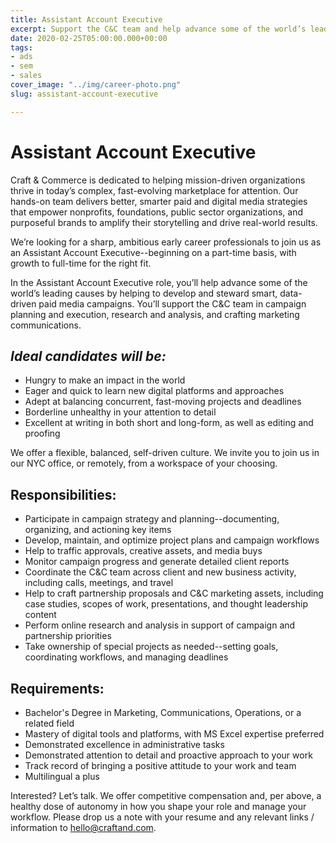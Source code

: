 ```yaml
---
title: Assistant Account Executive
excerpt: Support the C&C team and help advance some of the world’s leading causes.
date: 2020-02-25T05:00:00.000+00:00
tags:
- ads
- sem
- sales
cover_image: "../img/career-photo.png"
slug: assistant-account-executive

---
```

# Assistant Account Executive

Craft & Commerce is dedicated to helping mission-driven organizations thrive in today’s complex, fast-evolving marketplace for attention. Our hands-on team delivers better, smarter paid and digital media strategies that empower nonprofits, foundations, public sector organizations, and purposeful brands to amplify their storytelling and drive real-world results.

We’re looking for a sharp, ambitious early career professionals to join us as an Assistant Account Executive--beginning on a part-time basis, with growth to full-time for the right fit.

In the Assistant Account Executive role, you’ll help advance some of the world’s leading causes by helping to develop and steward smart, data-driven paid media campaigns. You’ll support the C&C team in campaign planning and execution, research and analysis, and crafting marketing communications.

## _Ideal candidates will be:_

* Hungry to make an impact in the world
* Eager and quick to learn new digital platforms and approaches
* Adept at balancing concurrent, fast-moving projects and deadlines
* Borderline unhealthy in your attention to detail
* Excellent at writing in both short and long-form, as well as editing and proofing

We offer a flexible, balanced, self-driven culture. We invite you to join us in our NYC office, or remotely, from a workspace of your choosing.

## Responsibilities:

* Participate in campaign strategy and planning--documenting, organizing, and actioning key items
* Develop, maintain, and optimize project plans and campaign workflows
* Help to traffic approvals, creative assets, and media buys
* Monitor campaign progress and generate detailed client reports
* Coordinate the C&C team across client and new business activity, including calls, meetings, and travel
* Help to craft partnership proposals and C&C marketing assets, including case studies, scopes of work, presentations, and thought leadership content
* Perform online research and analysis in support of campaign and partnership priorities
* Take ownership of special projects as needed--setting goals, coordinating workflows, and managing deadlines

## Requirements:

* Bachelor's Degree in Marketing, Communications, Operations, or a related field
* Mastery of digital tools and platforms, with MS Excel expertise preferred
* Demonstrated excellence in administrative tasks
* Demonstrated attention to detail and proactive approach to your work
* Track record of bringing a positive attitude to your work and team
* Multilingual a plus

Interested? Let’s talk. We offer competitive compensation and, per above, a healthy dose of autonomy in how you shape your role and manage your workflow. Please drop us a note with your resume and any relevant links / information to hello@craftand.com.